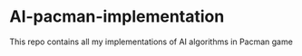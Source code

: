 # AI-pacman-implementation
This repo contains all my implementations of AI algorithms in Pacman game
